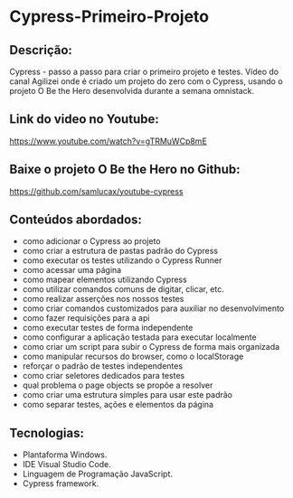 # Cypress-Primeiro-Projeto

## Descrição:
  Cypress - passo a passo para criar o primeiro projeto e testes. Vídeo  do canal Agilizei onde é criado um projeto do zero com o Cypress, usando o projeto O Be the Hero desenvolvida durante a semana omnistack.

## Link do video no Youtube:

https://www.youtube.com/watch?v=gTRMuWCp8mE
## Baixe o projeto O Be the Hero no Github:

https://github.com/samlucax/youtube-cypress

 ## Conteúdos abordados:

- como adicionar o Cypress ao projeto
- como criar a estrutura de pastas padrão do Cypress
- como executar os testes utilizando o Cypress Runner
- como acessar uma página
- como mapear elementos utilizando Cypress
- como utilizar comandos comuns de digitar, clicar, etc.
- como realizar asserções nos nossos testes
- como criar comandos customizados para auxiliar no desenvolvimento
- como fazer requisições para a api
- como executar testes de forma independente
- como configurar a aplicação testada para executar localmente
- como criar um script para subir o Cypress de forma mais organizada
- como manipular recursos do browser, como o localStorage
- reforçar o padrão de testes independentes
- como criar seletores dedicados para testes
- qual problema o page objects se propõe a resolver
- como criar uma estrutura simples para usar este padrão
- como separar testes, ações e elementos da página 

## Tecnologias:

- Plantaforma Windows.
- IDE Visual Studio Code.
- Linguagem de Programação JavaScript.
- Cypress framework.

